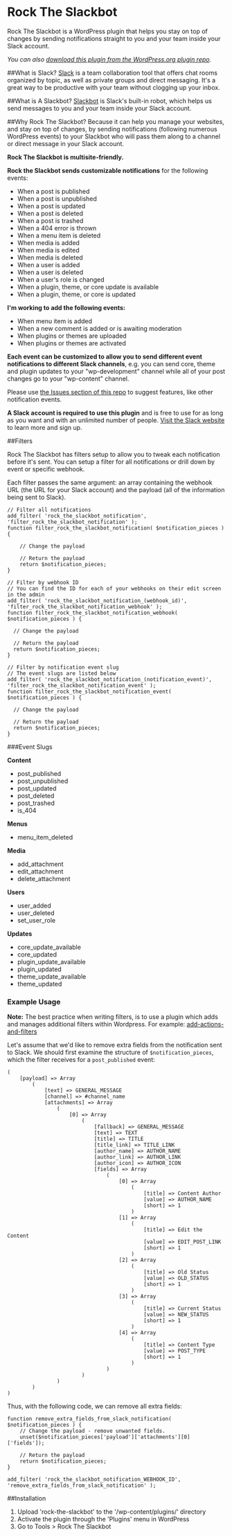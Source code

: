 # Rock The Slackbot
Rock The Slackbot is a WordPress plugin that helps you stay on top of changes by sending notifications straight to you and your team inside your Slack account.

*You can also [download this plugin from the WordPress.org plugin repo](https://wordpress.org/plugins/rock-the-slackbot/).*

##What is Slack?
[Slack](https://slack.com/is) is a team collaboration tool that offers chat rooms organized by topic, as well as private groups and direct messaging. It's a great way to be productive with your team without clogging up your inbox.

##What is A Slackbot?
[Slackbot](https://slack.zendesk.com/hc/en-us/articles/202026038-Slackbot-your-assistant-notepad-programmable-bot) is Slack's built-in robot, which helps us send messages to you and your team inside your Slack account.

##Why Rock The Slackbot?
Because it can help you manage your websites, and stay on top of changes, by sending notifications (following numerous WordPress events) to your Slackbot who will pass them along to a channel or direct message in your Slack account.

**Rock The Slackbot is multisite-friendly.**

**Rock the Slackbot sends customizable notifications** for the following events:

* When a post is published
* When a post is unpublished
* When a post is updated
* When a post is deleted
* When a post is trashed
* When a 404 error is thrown
* When a menu item is deleted
* When media is added
* When media is edited
* When media is deleted
* When a user is added
* When a user is deleted
* When a user's role is changed
* When a plugin, theme, or core update is available
* When a plugin, theme, or core is updated

**I'm working to add the following events:**

* When menu item is added
* When a new comment is added or is awaiting moderation
* When plugins or themes are uploaded
* When plugins or themes are activated

**Each event can be customized to allow you to send different event notifications to different Slack channels**, e.g. you can send core, theme and plugin updates to your "wp-development" channel while all of your post changes go to your "wp-content" channel.

Please use [the Issues section of this repo](https://github.com/bamadesigner/rock-the-slackbot/issues) to suggest features, like other notification events.

**A Slack account is required to use this plugin** and is free to use for as long as you want and with an unlimited number of people. [Visit the Slack website](https://slack.com/) to learn more and sign up.

##Filters

Rock The Slackbot has filters setup to allow you to tweak each notification before it's sent. You can setup a filter for all notifications or drill down by event or specific webhook.

Each filter passes the same argument: an array containing the webhook URL (the URL for your Slack account) and the payload (all of the information being sent to Slack).

    // Filter all notifications
    add_filter( 'rock_the_slackbot_notification', 'filter_rock_the_slackbot_notification' );
    function filter_rock_the_slackbot_notification( $notification_pieces ) {

        // Change the payload

        // Return the payload
        return $notification_pieces;
    }

    // Filter by webhook ID
    // You can find the ID for each of your webhooks on their edit screen in the admin
    add_filter( 'rock_the_slackbot_notification_(webhook_id)', 'filter_rock_the_slackbot_notification_webhook' );
    function filter_rock_the_slackbot_notification_webhook( $notification_pieces ) {

      // Change the payload

      // Return the payload
      return $notification_pieces;
    }

    // Filter by notification event slug
    // The event slugs are listed below
    add_filter( 'rock_the_slackbot_notification_(notification_event)', 'filter_rock_the_slackbot_notification_event' );
    function filter_rock_the_slackbot_notification_event( $notification_pieces ) {

      // Change the payload

      // Return the payload
      return $notification_pieces;
    }

###Event Slugs

**Content**

* post_published
* post_unpublished
* post_updated
* post_deleted
* post_trashed
* is_404

**Menus**

* menu_item_deleted

**Media**

* add_attachment
* edit_attachment
* delete_attachment

**Users**

* user_added
* user_deleted
* set_user_role

**Updates**

* core_update_available
* core_updated
* plugin_update_available
* plugin_updated
* theme_update_available
* theme_updated


### Example Usage

**Note:** The best practice when writing filters, is to use a plugin which adds and manages additional filters within Wordpress. For example: [add-actions-and-filters](https://wordpress.org/support/view/plugin-reviews/add-actions-and-filters)

Let's assume that we'd like to remove extra fields from the notification sent to Slack. We should first examine the structure of `$notification_pieces`, which the filter receives for a `post_published` event:

```
(
    [payload] => Array
        (
            [text] => GENERAL_MESSAGE
            [channel] => #channel_name
            [attachments] => Array
                (
                    [0] => Array
                        (
                            [fallback] => GENERAL_MESSAGE
                            [text] => TEXT
                            [title] => TITLE
                            [title_link] => TITLE_LINK
                            [author_name] => AUTHOR_NAME
                            [author_link] => AUTHOR_LINK
                            [author_icon] => AUTHOR_ICON
                            [fields] => Array
                                (
                                    [0] => Array
                                        (
                                            [title] => Content Author
                                            [value] => AUTHOR_NAME
                                            [short] => 1
                                        )
                                    [1] => Array
                                        (
                                            [title] => Edit the Content
                                            [value] => EDIT_POST_LINK
                                            [short] => 1
                                        )
                                    [2] => Array
                                        (
                                            [title] => Old Status
                                            [value] => OLD_STATUS
                                            [short] => 1
                                        )
                                    [3] => Array
                                        (
                                            [title] => Current Status
                                            [value] => NEW_STATUS
                                            [short] => 1
                                        )
                                    [4] => Array
                                        (
                                            [title] => Content Type
                                            [value] => POST_TYPE
                                            [short] => 1
                                        )
                                )
                        )
                )
        )
)
```

Thus, with the following code, we can remove all extra fields:

```
function remove_extra_fields_from_slack_notification( $notification_pieces ) {
    // Change the payload - remove unwanted fields.
    unset($notification_pieces['payload']['attachments'][0]['fields']);

    // Return the payload
    return $notification_pieces;
}

add_filter( 'rock_the_slackbot_notification_WEBHOOK_ID', 'remove_extra_fields_from_slack_notification' );
```

##Installation

1. Upload 'rock-the-slackbot' to the '/wp-content/plugins/' directory
2. Activate the plugin through the 'Plugins' menu in WordPress
3. Go to Tools > Rock The Slackbot
